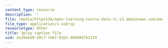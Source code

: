 ```yaml
---
content_type: resource
description: ''
file: /media/https%3A/open-learning-course-data-rc.s3.amazonaws.com/mas-s62-cryptocurrency-engineering-and-design-spring-2018/2e29abd958c77e6781b240dd947b2174_gF4Mkkhyz1Q.srt
file_type: application/x-subrip
resourcetype: Other
title: 3play caption file
uid: 2e29abd9-58c7-7e67-81b2-40dd947b2174
---
```

